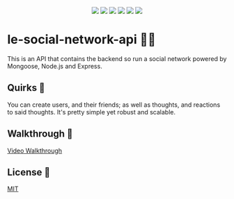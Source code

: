 <p align="center">
    <img src="https://img.shields.io/badge/Javascript-yellow" />
    <img src="https://img.shields.io/badge/Command%20Line-orange" />
    <img src="https://img.shields.io/badge/Node%20JS-purple" >
    <img src="https://img.shields.io/badge/dotenv-blue"  />
    <img src="https://img.shields.io/badge/Express-purple" >
    <img src="https://img.shields.io/badge/Mongoose-red" >
</p>


# le-social-network-api 🧑🏻

This is an API that contains the backend so run a social network powered by Mongoose, Node.js and Express.


## Quirks 🎯

You can create users, and their friends; as well as thoughts, and reactions to said thoughts.
It's pretty simple yet robust and scalable.


## Walkthrough 👀 

[Video Walkthrough](https://quiet-plains-39124.herokuapp.com/)


## License 📓
[MIT](https://choosealicense.com/licenses/mit/)
